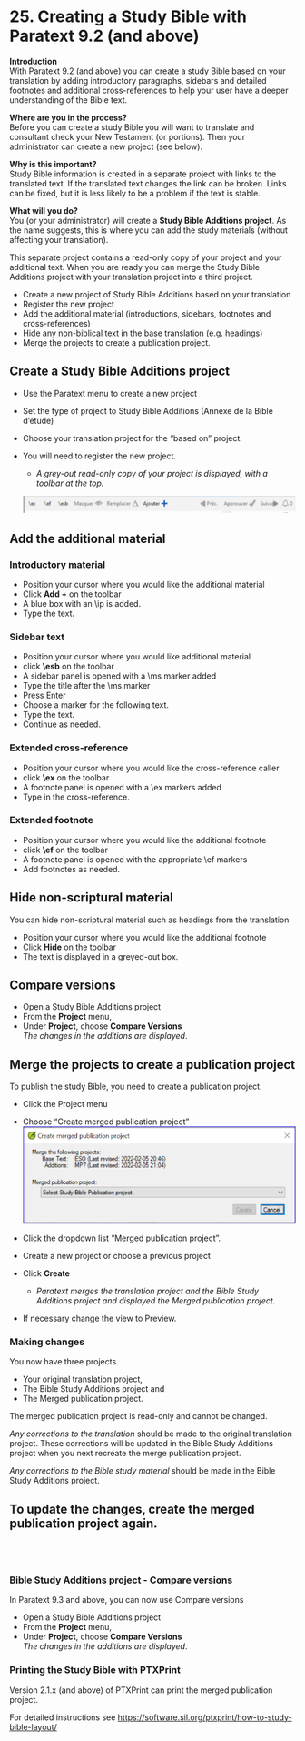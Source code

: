 # 25. Creating a Study Bible with Paratext 9.2 (and above)

**Introduction**  
With Paratext 9.2 (and above) you can create a study Bible based on your translation by adding introductory paragraphs, sidebars and detailed footnotes and additional cross-references to help your user have a deeper understanding of the Bible text.

**Where are you in the process?**  
Before you can create a study Bible you will want to translate and consultant check your New Testament (or portions). Then your administrator can create a new project (see below).

**Why is this important?**  
Study Bible information is created in a separate project with links to the translated text. If the translated text changes the link can be broken. Links can be fixed, but it is less likely to be a problem if the text is stable.

**What will you do?**  
You (or your administrator) will create a **Study Bible Additions project**. As the name suggests, this is where you can add the study materials (without affecting your translation).

This separate project contains a read-only copy of your project and your additional text. When you are ready you can merge the Study Bible Additions project with your translation project into a third project.

-  Create a new project of Study Bible Additions based on your translation
-  Register the new project
-  Add the additional material (introductions, sidebars, footnotes and cross-references)
-  Hide any non-biblical text in the base translation (e.g. headings)
-  Merge the projects to create a publication project.

## Create a Study Bible Additions project
-  Use the Paratext menu to create a new project
-  Set the type of project to Study Bible Additions (Annexe de la Bible d’étude)
-  Choose your translation project for the “based on” project.
-  You will need to register the new project.  
    -  *A grey-out read-only copy of your project is displayed, with a toolbar at the top.*

    ![](../media/8671bb469453dc88a90bc9ea7889d114.png)

## Add the additional material
### Introductory material
-  Position your cursor where you would like the additional material
-  Click **Add +** on the toolbar
-  A blue box with an \\ip is added.
-  Type the text.

### Sidebar text
-  Position your cursor where you would like additional material
-  click **\\esb** on the toolbar
-  A sidebar panel is opened with a \\ms marker added
-  Type the title after the \\ms marker
-  Press Enter
-  Choose a marker for the following text.
-  Type the text.
-  Continue as needed.

### Extended cross-reference
-  Position your cursor where you would like the cross-reference caller
-  click **\\ex** on the toolbar
-  A footnote panel is opened with a \\ex markers added
-  Type in the cross-reference.

### Extended footnote
-  Position your cursor where you would like the additional footnote
-  click **\\ef** on the toolbar
-  A footnote panel is opened with the appropriate \\ef markers
-  Add footnotes as needed.

## Hide non-scriptural material
You can hide non-scriptural material such as headings from the translation

-  Position your cursor where you would like the additional footnote
-  Click **Hide** on the toolbar
-  The text is displayed in a greyed-out box.

## Compare versions

- Open a Study Bible Additions project
- From the **Project** menu, 
- Under **Project**, choose **Compare Versions**  
  *The changes in the additions are displayed*.

## Merge the projects to create a publication project
To publish the study Bible, you need to create a publication project.

-  Click the Project menu
-  Choose “Create merged publication project”  
    ![](../media/c2532d37aae74e992a95d26c8725c242.png)
-  Click the dropdown list “Merged publication project”.
-  Create a new project or choose a previous project
-  Click **Create**  
    -  *Paratext merges the translation project and the Bible Study Additions project and displayed the Merged publication project.*

-  If necessary change the view to Preview.

### Making changes
You now have three projects.

-  Your original translation project,
-  The Bible Study Additions project and
-  The Merged publication project.

The merged publication project is read-only and cannot be changed.

*Any corrections to the translation* should be made to the original translation project. These corrections will be updated in the Bible Study Additions project when you next recreate the merge publication project.

*Any corrections to the Bible study material* should be made in the Bible Study Additions project.

To update the changes, create the merged publication project again.
 
-----

 
-----


### Bible Study Additions project - Compare versions 
In Paratext 9.3 and above, you can now use Compare versions
- Open a Study Bible Additions project
- From the **Project** menu, 
- Under **Project**, choose **Compare Versions**  
  *The changes in the additions are displayed*.

### Printing the Study Bible with PTXPrint
Version 2.1.x (and above) of PTXPrint can print the merged publication project.

For detailed instructions see <https://software.sil.org/ptxprint/how-to-study-bible-layout/>
